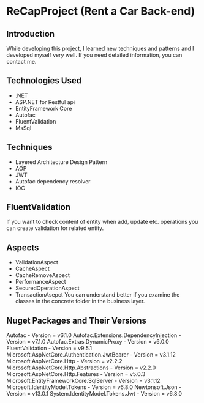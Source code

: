 # ReCapProject (Rent a Car Back-end)


## Introduction
While developing this project,
I learned new techniques and patterns and I developed myself very well. If you need detailed information, you can contact me.

## Technologies Used
- .NET
- ASP.NET for Restful api
- EntityFramework Core
- Autofac
- FluentValidation
- MsSql

## Techniques
- Layered Architecture Design Pattern
- AOP
- JWT
- Autofac dependency resolver
- IOC

## FluentValidation
If you want to check content of entity when add, update etc. operations you can create validation for related entity.

## Aspects
- ValidationAspect
- CacheAspect
- CacheRemoveAspect
- PerformanceAspect
- SecuredOperationAspect
- TransactionAsepct
You can understand better if you examine the classes in the concrete folder in the business layer.

## Nuget Packages and Their Versions
Autofac - Version = v6.1.0
Autofac.Extensions.DependencyInjection - Version = v7.1.0
Autofac.Extras.DynamicProxy - Version = v6.0.0
FluentValidation - Version = v9.5.1
Microsoft.AspNetCore.Authentication.JwtBearer - Version = v3.1.12
Microsoft.AspNetCore.Http - Version = v2.2.2
Microsoft.AspNetCore.Http.Abstractions - Version = v2.2.0
Microsoft.AspNetCore.Http.Features - Version = v5.0.3
Microsoft.EntityFrameworkCore.SqlServer - Version = v3.1.12
Microsoft.IdentityModel.Tokens - Version = v6.8.0
Newtonsoft.Json - Version = v13.0.1
System.IdentityModel.Tokens.Jwt - Version = v6.8.0


